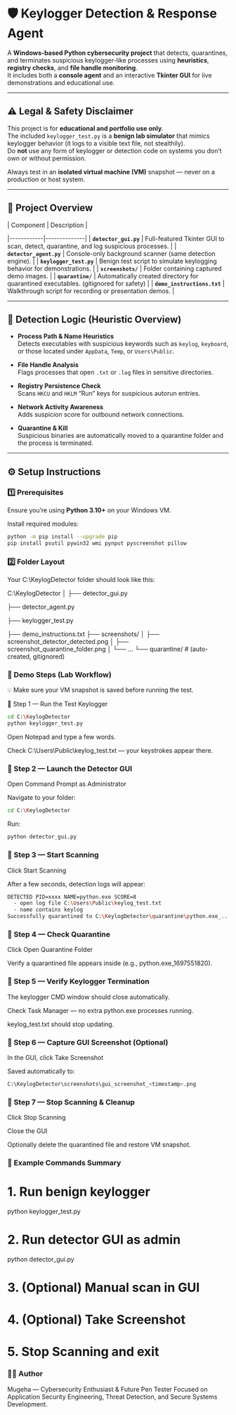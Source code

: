 # 🛡️ Keylogger Detection & Response Agent

A **Windows-based Python cybersecurity project** that detects, quarantines, and terminates suspicious keylogger-like processes using **heuristics**, **registry checks**, and **file handle monitoring**.  
It includes both a **console agent** and an interactive **Tkinter GUI** for live demonstrations and educational use.

---

## ⚠️ Legal & Safety Disclaimer

This project is for **educational and portfolio use only**.  
The included `keylogger_test.py` is a **benign lab simulator** that mimics keylogger behavior (it logs to a visible text file, not stealthily).  
Do **not** use any form of keylogger or detection code on systems you don’t own or without permission.

Always test in an **isolated virtual machine (VM)** snapshot — never on a production or host system.

---

## 🧩 Project Overview

| Component | Description |

|------------|--------------|
| **`detector_gui.py`** | Full-featured Tkinter GUI to scan, detect, quarantine, and log suspicious processes. |
| **`detector_agent.py`** | Console-only background scanner (same detection engine). |
| **`keylogger_test.py`** | Benign test script to simulate keylogging behavior for demonstrations. |
| **`screenshots/`** | Folder containing captured demo images. |
| **`quarantine/`** | Automatically created directory for quarantined executables. (gitignored for safety) |
| **`demo_instructions.txt`** | Walkthrough script for recording or presentation demos. |

---

## 🧠 Detection Logic (Heuristic Overview)

- **Process Path & Name Heuristics**  
  Detects executables with suspicious keywords such as `keylog`, `keyboard`, or those located under `AppData`, `Temp`, or `Users\Public`.

- **File Handle Analysis**  
  Flags processes that open `.txt` or `.log` files in sensitive directories.

- **Registry Persistence Check**  
  Scans `HKCU` and `HKLM` “Run” keys for suspicious autorun entries.

- **Network Activity Awareness**  
  Adds suspicion score for outbound network connections.

- **Quarantine & Kill**  
  Suspicious binaries are automatically moved to a quarantine folder and the process is terminated.

---

## ⚙️ Setup Instructions

### 1️⃣ Prerequisites

Ensure you’re using **Python 3.10+** on your Windows VM.

Install required modules:
```bash
python -m pip install --upgrade pip
pip install psutil pywin32 wmi pynput pyscreenshot pillow
```

### 2️⃣ Folder Layout

Your C:\KeylogDetector folder should look like this:

C:\KeylogDetector
│
├── detector_gui.py

├── detector_agent.py

├── keylogger_test.py

├── demo_instructions.txt
├── screenshots/
│   ├── screenshot_detector_detected.png
│   ├── screenshot_quarantine_folder.png
│   └── ...
└── quarantine/      # (auto-created, gitignored)

### 🧪 Demo Steps (Lab Workflow)

💡 Make sure your VM snapshot is saved before running the test.

🧩 Step 1 — Run the Test Keylogger
```bash
cd C:\KeylogDetector
python keylogger_test.py
```

Open Notepad and type a few words.

Check C:\Users\Public\keylog_test.txt — your keystrokes appear there.

### 🧩 Step 2 — Launch the Detector GUI

Open Command Prompt as Administrator

Navigate to your folder:
```bash
cd C:\KeylogDetector
```

Run:
```bash
python detector_gui.py
```

### 🧩 Step 3 — Start Scanning

Click Start Scanning

After a few seconds, detection logs will appear:
```bash
DETECTED PID=xxxx NAME=python.exe SCORE=8
  - open log file C:\Users\Public\keylog_test.txt
  - name contains keylog
Successfully quarantined to C:\KeylogDetector\quarantine\python.exe_...
```         

### 🧩 Step 4 — Check Quarantine

Click Open Quarantine Folder

Verify a quarantined file appears inside (e.g., python.exe_1697551820).

### 🧩 Step 5 — Verify Keylogger Termination

The keylogger CMD window should close automatically.

Check Task Manager — no extra python.exe processes running.

keylog_test.txt should stop updating.

### 🧩 Step 6 — Capture GUI Screenshot (Optional)

In the GUI, click Take Screenshot

Saved automatically to:
```bash
C:\KeylogDetector\screenshots\gui_screenshot_<timestamp>.png
```

### 🧩 Step 7 — Stop Scanning & Cleanup

Click Stop Scanning

Close the GUI

Optionally delete the quarantined file and restore VM snapshot.

### 🧰 Example Commands Summary
# 1. Run benign keylogger
python keylogger_test.py

# 2. Run detector GUI as admin
python detector_gui.py

# 3. (Optional) Manual scan in GUI
# 4. (Optional) Take Screenshot
# 5. Stop Scanning and exit

### 👩‍💻 Author

Mugeha — Cybersecurity Enthusiast & Future Pen Tester
Focused on Application Security Engineering, Threat Detection, and Secure Systems Development.